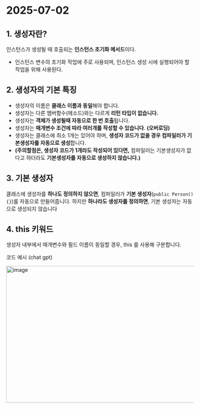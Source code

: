 # 2025-07-02

## 1. 생성자란?

인스턴스가 생성될 때 호출되는 **인스턴스 초기화 메서드**이다.
- 인스턴스 변수의 초기화 작업에 주로 사용되며, 인스턴스 생성 시에 실행되어야 할 작업을 위해 사용된다.

## 2. 생성자의 기본 특징

- 생성자의 이름은 **클래스 이름과 동일**해야 합니다.
- 생성자는 다른 멤버함수(메소드)와는 다르게 **리턴 타입이 없습니다.**
- 생성자는 **객체가 생성될때 자동으로 한 번 호출**됩니다.
- 생성자는 **매개변수 조건에 따라 여러개를 작성할 수 있습니다**. **(오버로딩)**
- 생성자는 클래스에 최소 1개는 있어야 하며, **생성자 코드가 없을 경우 컴파일러가 기본생성자를 자동으로 생성**합니다.
- **(주의할점은, 생성자 코드가 1개라도 작성되어 있다면,** 컴파일러는 기본생성자가 없다고 하더라도 **기본생성자를 자동으로 생성하지 않습니다.)**

## 3. 기본 생성자

클래스에 생성자를 **하나도 정의하지 않으면**, 컴파일러가 **기본 생성자**(`public Person() {}`)를 자동으로 만들어줍니다. 
하지만 **하나라도 생성자를 정의하면**, 기본 생성자는 자동으로 생성되지 않습니다

## 4. this 키워드


생성자 내부에서 매개변수와 필드 이름이 동일할 경우, this 를 사용해 구분합니다.

코드 예시 (chat gpt)


<img width="615" height="367" alt="image" src="https://github.com/user-attachments/assets/57619ab8-f3b4-4f0b-a610-da64706e75e2" />



